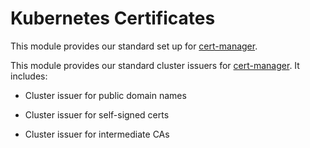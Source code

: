 # Kubernetes Certificates

This module provides our standard set up for [cert-manager](https://cert-manager.io/).

This module provides our standard cluster issuers for [cert-manager](https://cert-manager.io/). It includes:

- Cluster issuer for public domain names

- Cluster issuer for self-signed certs

- Cluster issuer for intermediate CAs
